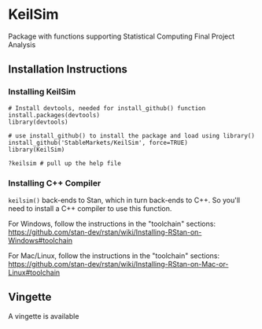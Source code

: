 # KeilSim
Package with functions supporting Statistical Computing Final Project Analysis

## Installation Instructions
### Installing KeilSim
```
# Install devtools, needed for install_github() function
install.packages(devtools)
library(devtools)

# use install_github() to install the package and load using library()
install_github('StableMarkets/KeilSim', force=TRUE)
library(KeilSim)

?keilsim # pull up the help file
```

### Installing C++ Compiler
```keilsim()``` back-ends to Stan, which in turn back-ends to C++. So you'll need to install a C++ 
compiler to use this function. 

For Windows, follow the instructions in the "toolchain" sections:  
https://github.com/stan-dev/rstan/wiki/Installing-RStan-on-Windows#toolchain

For Mac/Linux, follow the instructions in the "toolchain" sections:  
https://github.com/stan-dev/rstan/wiki/Installing-RStan-on-Mac-or-Linux#toolchain

## Vingette

A vingette is available 
